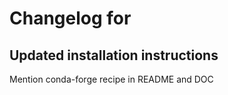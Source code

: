 # Changelog for

## Updated installation instructions

Mention conda-forge recipe in README and DOC

